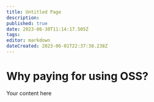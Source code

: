 ```yaml
---
title: Untitled Page
description: 
published: true
date: 2023-06-30T11:14:17.505Z
tags: 
editor: markdown
dateCreated: 2023-06-01T22:37:38.238Z
---
```


# Why paying for using OSS?
Your content here